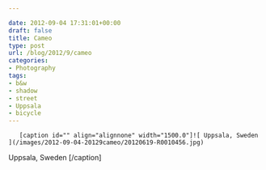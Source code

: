 ```yaml
---

date: 2012-09-04 17:31:01+00:00
draft: false
title: Cameo
type: post
url: /blog/2012/9/cameo
categories:
- Photography
tags:
- b&w
- shadow
- street
- Uppsala
- bicycle
---
```



  
       [caption id="" align="alignnone" width="1500.0"]![ Uppsala, Sweden ](/images/2012-09-04-20129cameo/20120619-R0010456.jpg)
 Uppsala, Sweden [/caption]
